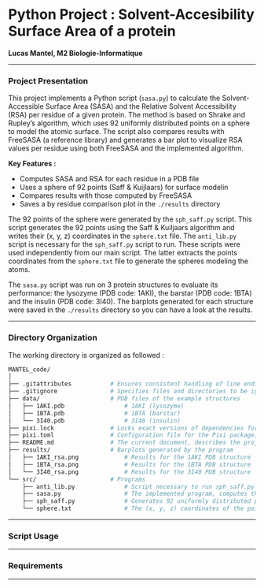 # Python Project : Solvent-Accesibility Surface Area of a protein
**Lucas Mantel, M2 Biologie-Informatique**

---
### Project Presentation 


This project implements a Python script (`sasa.py`) to calculate the Solvent-Accessible Surface Area (SASA) and the Relative Solvent Accessibility (RSA) per residue of a given protein. The method is based on Shrake and Rupley’s algorithm, which uses 92 uniformly distributed points on a sphere to model the atomic surface. The script also compares results with FreeSASA (a reference library) and generates a bar plot to visualize RSA values per residue using both FreeSASA and the implemented algorithm.

**Key Features :**
- Computes SASA and RSA for each residue in a PDB file
- Uses a sphere of 92 points (Saff & Kuijlaars) for surface modelin
- Compares results with those computed by FreeSASA
- Saves a by residue comparison plot in the `./results` directory

The 92 points of the sphere were generated by the `sph_saff.py` script. This script generates the 92 points using the Saff & Kuiljaars algorithm and writes their (x, y, z) coordinates in the `sphere.txt` file. The `anti_lib.py` script is necessary for the `sph_saff.py` script to run. These scripts were used independently from our main script. The latter extracts the points coordinates from the `sphere.txt` file to generate the spheres modeling the atoms.

The `sasa.py` script was run on 3 protein structures to evaluate its performance: the lysozyme (PDB code: 1AKI), the barstar (PDB code: 1BTA) and the insulin (PDB code: 3I40). The barplots generated for each structure were saved in the `./results` directory so you can have a look at the results.

---
### Directory Organization

The working directory is organized as followed :

```bash
MANTEL_code/
│
├── .gitattributes           # Ensures consistent handling of line endings across different operating systems
├── .gitignore               # Specifies files and directories to be ignored by Git
├── data/                    # PDB files of the example structures
│   ├── 1AKI.pdb                 # 1AKI (lysozyme)
│   ├── 1BTA.pdb                 # 1BTA (barstar)
│   └── 3I40.pdb                 # 3I40 (insulin)
├── pixi.lock                # Locks exact versions of dependencies for reproducibility
├── pixi.toml                # Configuration file for the Pixi package, contains the dependencies of the project
├── README.md                # The current document, describes the project and its directory
├── results/                 # Barplots generated by the program
│   ├── 1AKI_rsa.png             # Results for the 1AKI PDB structure
│   ├── 1BTA_rsa.png             # Results for the 1BTA PDB structure
│   └── 3I40_rsa.png             # Results for the 3I40 PDB structure
└── src/                     # Programs
    ├── anti_lib.py              # Script necessary to run sph_saff.py
    ├── sasa.py                  # The implemented program, computes the SASA and RSA of a give protein structure
    ├── sph_saff.py              # Generates 92 uniformly distributed points of a sphere (Saff & Kuiljaars algorithm)
    └── sphere.txt               # The (x, y, z) coordinates of the points of the sphere generated by sph_saff.py
```

---
### Script Usage


---
### Requirements


---